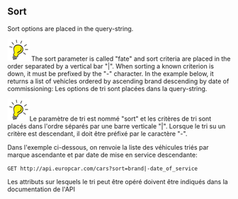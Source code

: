 ## Sort
Sort options are placed in the query-string. 

![Tip](lightbulb1.png) The sort parameter is called "fate" and sort criteria are placed in the order separated by a vertical bar "|". When sorting a known criterion is down, it must be prefixed by the "-" character. In the example below, it returns a list of vehicles ordered by ascending brand descending by date of commissioning:
Les options de tri sont placées dans la query-string. 

![Tip](lightbulb1.png)Le paramètre de tri est nommé "sort" et les critères de tri sont placés dans l'ordre séparés par une barre verticale "|". Lorsque le tri su un critère est descendant, il doit être  préfixé par le caractère "-".

Dans l'exemple ci-dessous, on renvoie la liste des véhicules triés par marque ascendante et par date de mise en service descendante:

```
GET http://api.europcar.com/cars?sort=brand|-date_of_service
```
Les attributs sur lesquels le tri peut être opéré doivent être indiqués dans la documentation de l'API

